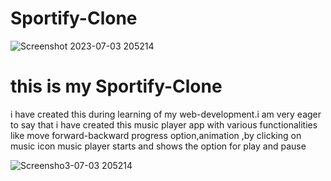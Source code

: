 # Sportify-Clone
![Screenshot 2023-07-03 205214](https://github.com/yashgupta5532/Sportify-Clone/assets/125652047/3e26e33f-7681-4afe-8fec-f71c51255ab6)
<h1>this is my Sportify-Clone</h1>
<p>i have created this during learning of my web-development.i am very eager to say that i have created this music player app with various 
functionalities like move forward-backward progress option,animation ,by clicking on music icon music player starts and shows the option 
for play and pause</p>


![Screensho3-07-03 205214](https://github.com/yashgupta5532/Sportify-Clone/assets/125652047/c599fc9e-2383-40f9-be51-bb8f295b0da2)
